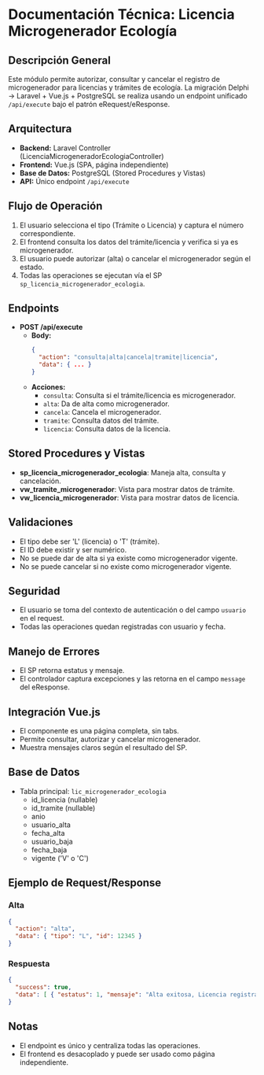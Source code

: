 # Documentación Técnica: Licencia Microgenerador Ecología

## Descripción General
Este módulo permite autorizar, consultar y cancelar el registro de microgenerador para licencias y trámites de ecología. La migración Delphi → Laravel + Vue.js + PostgreSQL se realiza usando un endpoint unificado `/api/execute` bajo el patrón eRequest/eResponse.

## Arquitectura
- **Backend:** Laravel Controller (LicenciaMicrogeneradorEcologiaController)
- **Frontend:** Vue.js (SPA, página independiente)
- **Base de Datos:** PostgreSQL (Stored Procedures y Vistas)
- **API:** Único endpoint `/api/execute`

## Flujo de Operación
1. El usuario selecciona el tipo (Trámite o Licencia) y captura el número correspondiente.
2. El frontend consulta los datos del trámite/licencia y verifica si ya es microgenerador.
3. El usuario puede autorizar (alta) o cancelar el microgenerador según el estado.
4. Todas las operaciones se ejecutan vía el SP `sp_licencia_microgenerador_ecologia`.

## Endpoints
- **POST /api/execute**
  - **Body:**
    ```json
    {
      "action": "consulta|alta|cancela|tramite|licencia",
      "data": { ... }
    }
    ```
  - **Acciones:**
    - `consulta`: Consulta si el trámite/licencia es microgenerador.
    - `alta`: Da de alta como microgenerador.
    - `cancela`: Cancela el microgenerador.
    - `tramite`: Consulta datos del trámite.
    - `licencia`: Consulta datos de la licencia.

## Stored Procedures y Vistas
- **sp_licencia_microgenerador_ecologia**: Maneja alta, consulta y cancelación.
- **vw_tramite_microgenerador**: Vista para mostrar datos de trámite.
- **vw_licencia_microgenerador**: Vista para mostrar datos de licencia.

## Validaciones
- El tipo debe ser 'L' (licencia) o 'T' (trámite).
- El ID debe existir y ser numérico.
- No se puede dar de alta si ya existe como microgenerador vigente.
- No se puede cancelar si no existe como microgenerador vigente.

## Seguridad
- El usuario se toma del contexto de autenticación o del campo `usuario` en el request.
- Todas las operaciones quedan registradas con usuario y fecha.

## Manejo de Errores
- El SP retorna estatus y mensaje.
- El controlador captura excepciones y las retorna en el campo `message` del eResponse.

## Integración Vue.js
- El componente es una página completa, sin tabs.
- Permite consultar, autorizar y cancelar microgenerador.
- Muestra mensajes claros según el resultado del SP.

## Base de Datos
- Tabla principal: `lic_microgenerador_ecologia`
  - id_licencia (nullable)
  - id_tramite (nullable)
  - anio
  - usuario_alta
  - fecha_alta
  - usuario_baja
  - fecha_baja
  - vigente ('V' o 'C')

## Ejemplo de Request/Response
### Alta
```json
{
  "action": "alta",
  "data": { "tipo": "L", "id": 12345 }
}
```
### Respuesta
```json
{
  "success": true,
  "data": [ { "estatus": 1, "mensaje": "Alta exitosa, Licencia registrada como microgenerador." } ]
}
```

## Notas
- El endpoint es único y centraliza todas las operaciones.
- El frontend es desacoplado y puede ser usado como página independiente.
